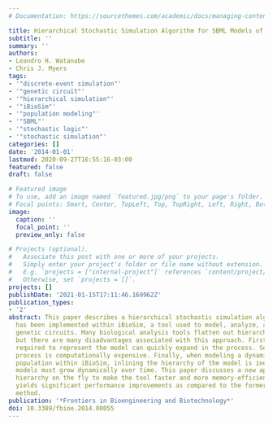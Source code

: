 ```yaml
---
# Documentation: https://sourcethemes.com/academic/docs/managing-content/

title: Hierarchical Stochastic Simulation Algorithm for SBML Models of Genetic Circuits
subtitle: ''
summary: ''
authors:
- Leandro H. Watanabe
- Chris J. Myers
tags:
- '"discrete-event simulation"'
- '"genetic circuit"'
- '"hierarchical simulation"'
- '"iBioSim"'
- '"population modeling"'
- '"SBML"'
- '"stochastic logic"'
- '"stochastic simulation"'
categories: []
date: '2014-01-01'
lastmod: 2020-09-27T16:55:16-03:00
featured: false
draft: false

# Featured image
# To use, add an image named `featured.jpg/png` to your page's folder.
# Focal points: Smart, Center, TopLeft, Top, TopRight, Left, Right, BottomLeft, Bottom, BottomRight.
image:
  caption: ''
  focal_point: ''
  preview_only: false

# Projects (optional).
#   Associate this post with one or more of your projects.
#   Simply enter your project's folder or file name without extension.
#   E.g. `projects = ["internal-project"]` references `content/project/deep-learning/index.md`.
#   Otherwise, set `projects = []`.
projects: []
publishDate: '2021-01-15T17:11:46.169962Z'
publication_types:
- '2'
abstract: This paper describes a hierarchical stochastic simulation algorithm which
  has been implemented within iBioSim, a tool used to model, analyze, and visualize
  genetic circuits. Many biological analysis tools flatten out hierarchy before simulation,
  but there are many disadvantages associated with this approach. First, the memory
  required to represent the model can quickly expand in the process. Second, the flattening
  process is computationally expensive. Finally, when modeling a dynamic cellular
  population within iBioSim, inlining the hierarchy of the model is inefficient since
  models must grow dynamically over time. This paper discusses a new approach to handle
  hierarchy on the fly to make the tool faster and more memory-efficient. This approach
  yields significant performance improvements as compared to the former flat analysis
  method.
publication: '*Frontiers in Bioengineering and Biotechnology*'
doi: 10.3389/fbioe.2014.00055
---
```

